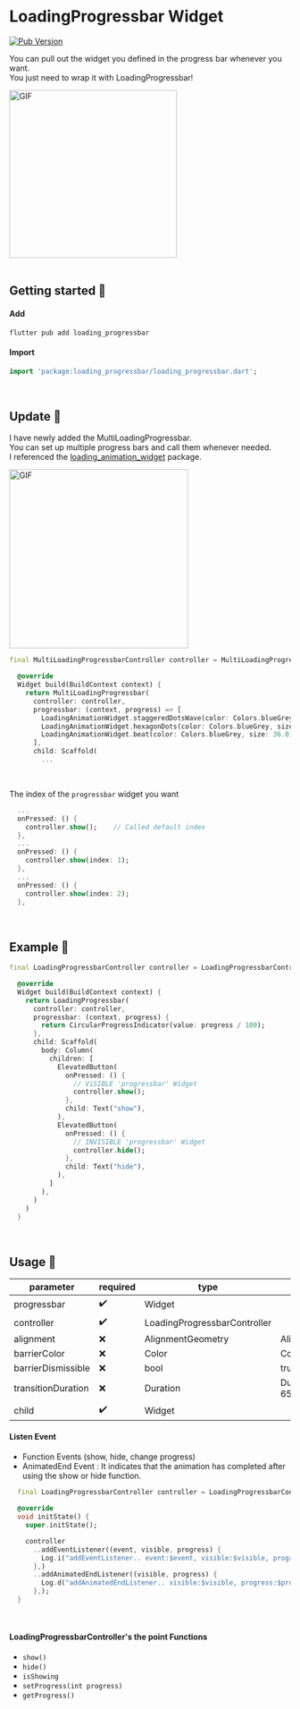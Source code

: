 # LoadingProgressbar Widget
[![Pub Version](https://img.shields.io/pub/v/loading_progressbar?color=blue)](https://pub.dev/packages/loading_progressbar)

You can pull out the widget you defined in the progress bar whenever you want.<br/>
You just need to wrap it with LoadingProgressbar!<br/>

<img src="https://github.com/user-attachments/assets/163f6763-026f-43d9-9d99-5ad2faa06abb" alt="GIF" width="300">

<br/>
<br/>

## Getting started 🌱

#### Add
```text
flutter pub add loading_progressbar
```

#### Import
```dart
import 'package:loading_progressbar/loading_progressbar.dart';
```

<br/>

## Update 🎁
I have newly added the MultiLoadingProgressbar. <br/>
You can set up multiple progress bars and call them whenever needed. <br/>
I referenced the [loading_animation_widget](https://pub.dev/packages/loading_animation_widget) package.

<img src="https://github.com/user-attachments/assets/7c678a53-83d8-4be8-b1c6-ceb61bb64665" alt="GIF" width="320"/>

```dart
final MultiLoadingProgressbarController controller = MultiLoadingProgressbarController(itemCount: 3);

  @override
  Widget build(BuildContext context) {
    return MultiLoadingProgressbar(
      controller: controller,
      progressbar: (context, progress) => [
        LoadingAnimationWidget.staggeredDotsWave(color: Colors.blueGrey, size: 36.0),
        LoadingAnimationWidget.hexagonDots(color: Colors.blueGrey, size: 36.0),
        LoadingAnimationWidget.beat(color: Colors.blueGrey, size: 36.0)
      ],
      child: Scaffold(
        ...
```
<br/>

The index of the `progressbar` widget you want
```dart
  ...
  onPressed: () {
    controller.show();    // Called default index
  },
  ...
  onPressed: () {
    controller.show(index: 1);
  },
  ...
  onPressed: () {
    controller.show(index: 2);
  },  
```


<br/>

## Example 🎈
```dart
final LoadingProgressbarController controller = LoadingProgressbarController();

  @override
  Widget build(BuildContext context) {
    return LoadingProgressbar(
      controller: controller,
      progressbar: (context, progress) {
        return CircularProgressIndicator(value: progress / 100);
      },
      child: Scaffold(
        body: Column(
          children: [
            ElevatedButton(
              onPressed: () {
                // ViSIBLE 'progressbar' Widget
                controller.show();
              },
              child: Text("show"),
            ),
            ElevatedButton(
              onPressed: () {
                // INVISIBLE 'progressbar' Widget
                controller.hide();
              },
              child: Text("hide"),
            ),
          ]
        ),
      )
    )
  }
```

<br/>

## Usage 🚀
|  parameter           |  required            |  type                          | default                       |
|----------------------|----------------------|--------------------------------|-------------------------------|
|  progressbar         |  :heavy_check_mark:  |  Widget                        |                               |
|  controller          |  :heavy_check_mark:  |  LoadingProgressbarController  |                               |
|  alignment           |  :x:                 |  AlignmentGeometry             |  Alignment.center             |
|  barrierColor        |  :x:                 |  Color                         |  Colors.black54               |
|  barrierDismissible  |  :x:                 |  bool                          |  true                         |
|  transitionDuration  |  :x:                 |  Duration                      |  Duration(milliseconds: 650)  |
|  child               |  :heavy_check_mark:  |  Widget                        |                               |

#### Listen Event

- Function Events (show, hide, change progress)
- AnimatedEnd Event : It indicates that the animation has completed after using the show or hide function.

```dart
  final LoadingProgressbarController controller = LoadingProgressbarController();
  
  @override
  void initState() {
    super.initState();

    controller
      ..addEventListener((event, visible, progress) {
        Log.i("addEventListener.. event:$event, visible:$visible, progress:$progress");
      },)
      ..addAnimatedEndListener((visible, progress) {
        Log.d("addAnimatedEndListener.. visible:$visible, progress:$progress");
      },);
  }
```

<br/>

#### LoadingProgressbarController's the point Functions

- `show()`
- `hide()`
- `isShowing`
- `setProgress(int progress)`
- `getProgress()`
